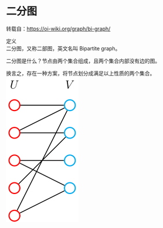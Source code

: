 # 二分图
转载自：https://oi-wiki.org/graph/bi-graph/  

定义  
二分图，又称二部图，英文名叫 Bipartite graph。  

二分图是什么？节点由两个集合组成，且两个集合内部没有边的图。  

换言之，存在一种方案，将节点划分成满足以上性质的两个集合。  
![](./bi-graph.svg)  

